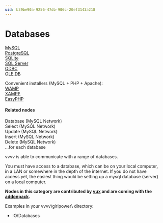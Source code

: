 ```yaml
---
uid: b39be90a-9256-47db-906c-20ef3143a218
---
```


# Databases


<a href="http://dev.mysql.com/downloads/mysql" class="extURL" target="_blank">MySQL</a>   
<a href="http://www.postgresql.org/download/windows/" class="extURL" target="_blank">PostgreSQL</a>  
<a href="http://www.sqlite.org/download.html" class="extURL" target="_blank">SQLite</a>   
<a href="http://www.microsoft.com/en-us/sqlserver/editions/2012-editions/express.aspx" class="extURL" target="_blank">SQL Server</a>   
<a href="http://en.wikipedia.org/wiki/ODBC" class="extURL" target="_blank">ODBC</a>   
<a href="http://en.wikipedia.org/wiki/OLE_DB" class="extURL" target="_blank">OLE DB</a>  

Convenient installers (MySQL + PHP + Apache):   
<a href="http://www.wampserver.com/en/" class="extURL" target="_blank">WAMP</a>  
<a href="http://www.apachefriends.org/en/xampp.html" class="extURL" target="_blank">XAMPP</a>  
<a href="http://www.easyphp.org/" class="extURL" target="_blank">EasyPHP</a>  

#### Related nodes
<span class="node">Database (MySQL Network)</span>  
<span class="node">Select (MySQL Network)</span>  
<span class="node">Update (MySQL Network)</span>  
<span class="node">Insert (MySQL Network)</span>  
<span class="node">Delete (MySQL Network)</span>  
...for each database  



vvvv is able to communicate with a range of databases.    

You must have access to a database, which can be on your local computer, in a LAN or somewhere in the depth of the internet. If you do not have access yet, the easiest thing would be setting up a mysql database (server) on a local computer.  

**Nodes in this category are contributed by <span class="user"><a href="https://vvvv.org/users/vux" class="extURL" target="_blank">vux</a></span> and are coming with the <a href="https://vvvv.org/downloads#addonpack" class="extURL" target="_blank">addonpack</a>.**  

Examples in your vvvv\girlpower\ directory:  
* IO\Databases  





